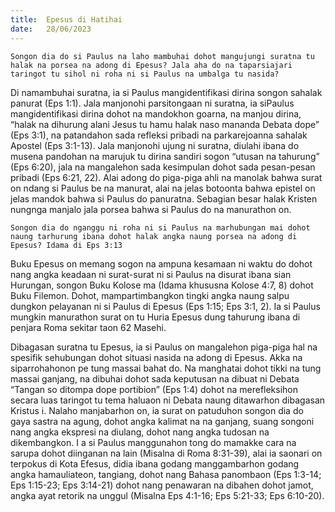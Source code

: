 ```yaml
---
title:  Epesus di Hatihai
date:   28/06/2023
---
```


`Songon dia do si Paulus na laho mambuhai dohot mangujungi suratna tu halak na porsea na adong di Epesus? Jala aha do na taparsiajari taringot tu sihol ni roha ni si Paulus na umbalga tu nasida?`

Di namambuhai suratna, ia si Paulus mangidentifikasi dirina songon sahalak panurat (Eps 1:1). Jala manjonohi parsitongaan ni suratna, ia siPaulus mangidentifikasi dirina dohot na mandokhon goarna, na manjou dirina, “halak na dihurung alani Jesus tu hamu halak naso mananda Debata dope” (Eps 3:1), na patandahon sada refleksi pribadi na parkarejoanna sahalak Apostel (Eps 3:1-13). Jala manjonohi ujung ni suratna, diulahi ibana do musena pandohan na marujuk tu dirina sandiri sogon “utusan na tahurung” (Eps 6:20), jala na mangalehon sada kesimpulan dohot sada pesan-pesan pribadi (Eps 6:21, 22). Alai adong do piga-piga ahli na manolak bahwa surat on ndang si Paulus be na manurat, alai na jelas botoonta bahwa epistel on jelas mandok bahwa si Paulus do panuratna. Sebagian besar halak Kristen nungnga  manjalo  jala porsea bahwa si Paulus do na manurathon on.

`Songon dia do nganggu ni roha ni si Paulus na marhubungan mai dohot naung tarhurung ibana dohot halak angka naung porsea na adong di Epesus? Idama di Eps 3:13`

Buku Epesus on memang sogon na ampuna kesamaan ni waktu do dohot nang angka keadaan ni surat-surat ni si Paulus na disurat ibana sian Hurungan, songon Buku Kolose ma (Idama khususna Kolose 4:7, 8) dohot Buku Filemon. Dohot, mampartimbangkon tingki angka naung salpu dungkon pelayanan ni si Paulus di Epesus (Eps 1:15; Eps 3:1, 2). Ia si Paulus mungkin manurathon surat on tu Huria Epesus dung tahurung ibana di penjara Roma sekitar taon 62 Masehi.

Dibagasan suratna tu Epesus, ia si Paulus on mangalehon piga-piga hal na spesifik sehubungan dohot situasi nasida na adong di Epesus. Akka na siparrohahonon pe tung massai bahat do. Na manghatai dohot tikki na tung massai ganjang, na dibuhai dohot sada keputusan na dibuat ni Debata “Tangan so ditompa dope portibion” (Eps 1:4) dohot na merefleksihon secara luas taringot tu tema haluaon ni Debata naung ditawarhon dibagasan Kristus i. Nalaho manjabarhon on, ia surat on patuduhon songon dia do gaya sastra na agung, dohot angka kalimat na na ganjang, suang songoni nang angka ekspresi na diulang, dohot nang angka tudosan na dikembangkon. I a si Paulus manggunahon tong do  mamakke cara na sarupa dohot diinganan na lain (Misalna di Roma 8:31-39), alai ia saonari on terpokus di Kota Efesus, didia ibana godang manggambarhon godang angka hamauliateon, tangiang, dohot nang Bahasa panombaon (Eps 1:3-14; Eps 1:15-23; Eps 3:14-21) dohot nang penawaran na dibahen dohot jamot, angka ayat retorik na unggul (Misalna Eps 4:1-16; Eps 5:21-33; Eps 6:10-20).